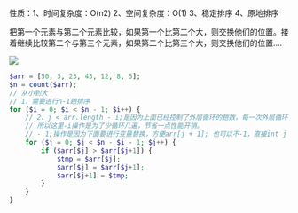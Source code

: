 性质：1、时间复杂度：O(n2)  2、空间复杂度：O(1)  3、稳定排序  4、原地排序

把第一个元素与第二个元素比较，如果第一个比第二个大，则交换他们的位置。接着继续比较第二个与第三个元素，如果第二个比第三个大，则交换他们的位置….

![](https://ws4.sinaimg.cn/large/006tKfTcly1g0f21ub7l2g30m908rjuu.gif)



```php
$arr = [50, 3, 23, 43, 12, 8, 5];
$n = count($arr);
// 从小到大
// 1、需要进行n-1趟排序
for ($i = 0; $i < $n - 1; $i++) {
    // 2、j < arr.length - i;是因为上面已经控制了外层循环的趟数，每一次外层循环都会找到一个最小数字并放到了最左侧。
    // 所以这里-i操作是为了少循环几遍，节省一点性能开销。
    // - 1;操作是因为下面要进行变量替换，方便arr[j + 1]; 也可以不-1，直接int j = 1;开始，然后下面arr[j - 1] > arr[j]，一样的道理
    for ($j = 0; $j < $n - $i - 1; $j++) {
        if ($arr[$j] > $arr[$j+1]) {
            $tmp = $arr[$j];
            $arr[$j] = $arr[$j+1];
            $arr[$j+1] = $tmp;
        }
    }
}
```

